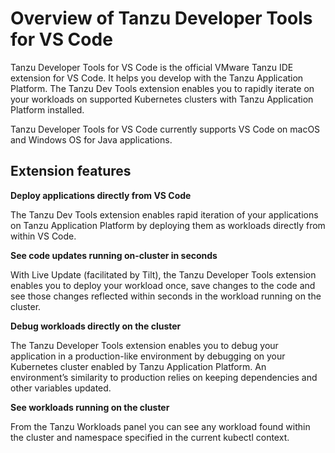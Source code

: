 # Overview of Tanzu Developer Tools for VS Code

Tanzu Developer Tools for VS Code is the official VMware Tanzu IDE extension for VS Code.
It helps you develop with the Tanzu Application Platform.
The Tanzu Dev Tools extension enables you to rapidly iterate on your workloads on supported Kubernetes
clusters with Tanzu Application Platform installed.

Tanzu Developer Tools for VS Code currently supports VS Code on macOS and Windows OS for Java applications.

## <a id="extension-features"></a> Extension features

**Deploy applications directly from VS Code**

The Tanzu Dev Tools extension enables rapid iteration of your applications on
Tanzu Application Platform by deploying them as workloads directly from within VS Code.

**See code updates running on-cluster in seconds**

With Live Update (facilitated by Tilt), the Tanzu Developer Tools extension enables you to deploy
your workload once, save changes to the code and see those changes reflected within seconds in the
workload running on the cluster.

**Debug workloads directly on the cluster**

The Tanzu Developer Tools extension enables you to debug your application in a production-like
environment by debugging on your Kubernetes cluster enabled by Tanzu Application Platform.
An environment’s similarity to production relies on keeping dependencies and other variables updated.

**See workloads running on the cluster**

From the Tanzu Workloads panel you can see any workload found within the cluster and namespace
specified in the current kubectl context.
